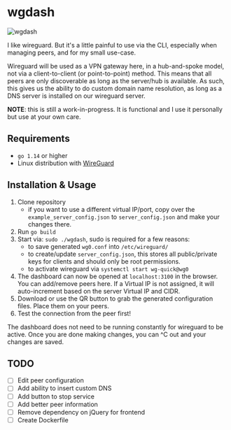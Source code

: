 # wgdash

![wgdash](https://user-images.githubusercontent.com/25783780/89130367-7470ed80-d4d2-11ea-8e28-78a22fcfba5f.png)

I like wireguard. But it's a little painful to use via the CLI,
especially when managing peers, and for my small use-case.

Wireguard will be used as a VPN gateway here, in a hub-and-spoke model, not via
a client-to-client (or point-to-point) method. This means that all peers are only
discoverable as long as the server/hub is available. As such, this gives us
the ability to do custom domain name resolution, as long as a DNS server is
installed on our wireguard server.

**NOTE**: this is still a work-in-progress. It is functional and I use it
personally but use at your own care.

## Requirements

- `go 1.14` or higher
- Linux distribution with [WireGuard](https://www.wireguard.com/install/)

## Installation & Usage

1. Clone repository
    - if you want to use a different virtual IP/port, copy over the
        `example_server_config.json` to `server_config.json` and make your
        changes there.
2. Run `go build`
3. Start via: `sudo ./wgdash`, sudo is required for a few reasons:
      - to save generated `wg0.conf` into `/etc/wireguard/`
      - to create/update `server_config.json`, this stores all public/private keys
        for clients and should only be root permissions.
      - to activate wireguard via `systemctl start wg-quick@wg0`
4. The dashboard can now be opened at `localhost:3100` in the browser. You can
   add/remove peers here. If a Virtual IP is not assigned, it will
   auto-increment based on the server Virtual IP and CIDR.
5. Download or use the QR button to grab the generated configuration files.
   Place them on your peers.
6. Test the connection from the peer first!

The dashboard does not need to be running constantly for wireguard to be
active. Once you are done making changes, you can ^C out and your changes are
saved.

## TODO

- [ ] Edit peer configuration
- [ ] Add ability to insert custom DNS
- [ ] Add button to stop service
- [ ] Add better peer information
- [ ] Remove dependency on jQuery for frontend
- [ ] Create Dockerfile
